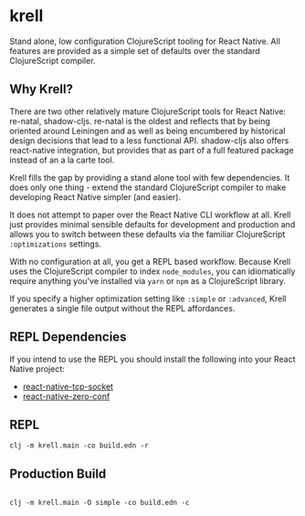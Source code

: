 # krell

Stand alone, low configuration ClojureScript tooling for React Native. All features
are provided as a simple set of defaults over the standard ClojureScript compiler.

## Why Krell?

There are two other relatively mature ClojureScript tools for React Native:
re-natal, shadow-cljs. re-natal is the oldest and reflects that by being
oriented around Leiningen and as well as being encumbered by historical design 
decisions that lead to a less functional API. shadow-cljs also offers react-native 
integration, but provides that as part of a full featured package instead of 
an a la carte tool.

Krell fills the gap by providing a stand alone tool with few dependencies. It
does only one thing - extend the standard ClojureScript compiler to make
developing React Native simpler (and easier).

It does not attempt to paper over the React Native CLI workflow at all. Krell
just provides minimal sensible defaults for development and production and allows
you to switch between these defaults via the familiar ClojureScript `:optimizations`
settings.

With no configuration at all, you get a REPL based workflow. Because Krell uses
the ClojureScript compiler to index `node_modules`, you can idiomatically require 
anything you've installed via `yarn` or `npm` as a ClojureScript library.

If you specify a higher optimization setting like `:simple` or `:advanced`,
Krell generates a single file output without the REPL affordances.

## REPL Dependencies

If you intend to use the REPL you should install the following into your React
Native project:

* [react-native-tcp-socket](https://github.com/Rapsssito/react-native-tcp-socket)
* [react-native-zero-conf](https://github.com/balthazar/react-native-zeroconf)

## REPL

```
clj -m krell.main -co build.edn -r
```

## Production Build

```

clj -m krell.main -O simple -co build.edn -c
```
